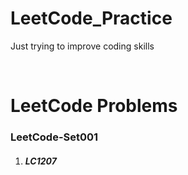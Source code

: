 # LeetCode_Practice
Just trying to improve coding skills

<br/>

# LeetCode Problems

<div>
    <h3>LeetCode-Set001</h3>
    <ol>
        <li>
            <h5>LC1207</h5>
        </li>
    </ol>
</div>
